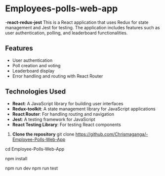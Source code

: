 # Employees-polls-web-app

-**react-redux-jest**
This is a React application that uses Redux for state management and Jest for testing. The application includes features such as user authentication, polling, and leaderboard functionalities.

## Features

- User authentication
- Poll creation and voting
- Leaderboard display
- Error handling and routing with React Router

## Technologies Used

- **React**: A JavaScript library for building user interfaces
- **Redux-toolkit**: A state management library for JavaScript applications
- **React Router**: For handling routing and navigation
- **Jest**: A testing framework for JavaScript
- **React Testing Library**: For testing React components

1. **Clone the repository**
git clone https://github.com/Chrismaganga/-Employee-Polls-Web-App

cd Employee-Polls-Web-App

npm install

npm run dev
npm run test

